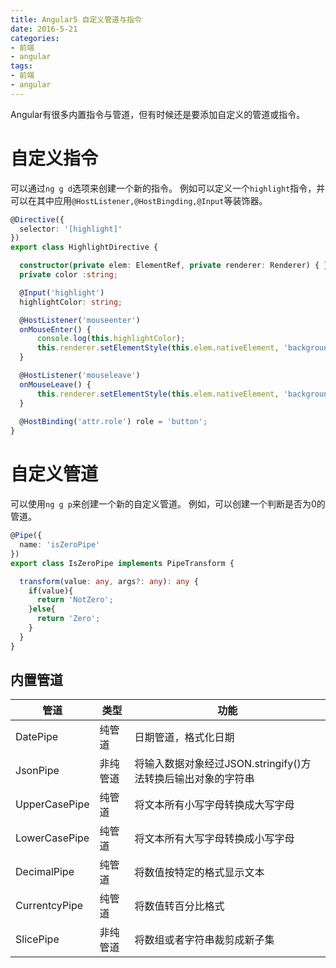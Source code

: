 ```yaml
---
title: Angular5 自定义管道与指令
date: 2016-5-21
categories:
- 前端
- angular
tags:
- 前端
- angular
---
```

Angular有很多内置指令与管道，但有时候还是要添加自定义的管道或指令。
# 自定义指令
可以通过``ng g d``选项来创建一个新的指令。
例如可以定义一个``highlight``指令，并可以在其中应用``@HostListener,@HostBingding,@Input``等装饰器。
``` typescript
@Directive({
  selector: '[highlight]'
})
export class HighlightDirective {

  constructor(private elem: ElementRef, private renderer: Renderer) { }
  private color :string;

  @Input('highlight') 
  highlightColor: string;

  @HostListener('mouseenter')
  onMouseEnter() {
      console.log(this.highlightColor);
      this.renderer.setElementStyle(this.elem.nativeElement, 'backgroundColor', this.highlightColor);
  }

  @HostListener('mouseleave')
  onMouseLeave() {
      this.renderer.setElementStyle(this.elem.nativeElement, 'backgroundColor', null);
  }
  
  @HostBinding('attr.role') role = 'button';
}
```
# 自定义管道
可以使用``ng g p``来创建一个新的自定义管道。
例如，可以创建一个判断是否为0的管道。
``` typescript
@Pipe({
  name: 'isZeroPipe'
})
export class IsZeroPipe implements PipeTransform {

  transform(value: any, args?: any): any {
    if(value){
      return 'NotZero';
    }else{
      return 'Zero';
    }
  }
}
```
## 内置管道


管道|类型|功能
---|---|---
DatePipe|	纯管道	|日期管道，格式化日期
JsonPipe|	非纯管道|	将输入数据对象经过JSON.stringify()方法转换后输出对象的字符串
UpperCasePipe|	纯管道|	将文本所有小写字母转换成大写字母
LowerCasePipe|	纯管道|	将文本所有大写字母转换成小写字母
DecimalPipe|	纯管道|	将数值按特定的格式显示文本
CurrentcyPipe|	纯管道|	将数值转百分比格式
SlicePipe|	非纯管道|	将数组或者字符串裁剪成新子集